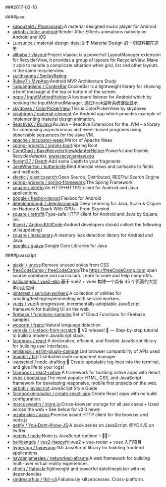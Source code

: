 ###2017-03-10 

####java
* [kabouzeid / Phonograph](https://github.com/kabouzeid/Phonograph):A material designed music player for Android
* [airbnb / lottie-android](https://github.com/airbnb/lottie-android):Render After Effects animations natively on Android and iOS
* [Luosunce / material-design-data](https://github.com/Luosunce/material-design-data):关于 Material Design 的一切资料都在这里
* [alibaba / vlayout](https://github.com/alibaba/vlayout):Project vlayout is a powerfull LayoutManager extension for RecyclerView, it provides a group of layouts for RecyclerView. Make it able to handle a complicate situation when grid, list and other layouts in the same recyclerview.
* [sujithkanna / SmileyRating](https://github.com/sujithkanna/SmileyRating):
* [Rukey7 / MvpApp](https://github.com/Rukey7/MvpApp):Android MVP Architecture Study
* [liuguangqiang / CookieBar](https://github.com/liuguangqiang/CookieBar):CookieBar is a lightweight library for showing a brief message at the top or bottom of the screen.
* [pqpo / InputMethodHolder](https://github.com/pqpo/InputMethodHolder):A keyboard listener for Android which by hooking the InputMethodManager. 通过hook监听系统键盘显示
* [skydoves / ColorPickerView](https://github.com/skydoves/ColorPickerView):This is ColorPickerView by skydoves
* [takahirom / material-element](https://github.com/takahirom/material-element):An Android app which provides example of implementing material design animation.
* [ReactiveX / RxJava](https://github.com/ReactiveX/RxJava):RxJava – Reactive Extensions for the JVM – a library for composing asynchronous and event-based programs using observable sequences for the Java VM.
* [apache / incubator-weex](https://github.com/apache/incubator-weex):Mirror of Apache Weex
* [spring-projects / spring-boot](https://github.com/spring-projects/spring-boot):Spring Boot
* [CymChad / BaseRecyclerViewAdapterHelper](https://github.com/CymChad/BaseRecyclerViewAdapterHelper):Powerful and flexible RecyclerAdapter, www.recyclerview.org
* [florent37 / Depth](https://github.com/florent37/Depth):Add some Depth to your fragments
* [JakeWharton / butterknife](https://github.com/JakeWharton/butterknife):Bind Android views and callbacks to fields and methods.
* [elastic / elasticsearch](https://github.com/elastic/elasticsearch):Open Source, Distributed, RESTful Search Engine
* [spring-projects / spring-framework](https://github.com/spring-projects/spring-framework):The Spring Framework
* [square / okhttp](https://github.com/square/okhttp):An HTTP+HTTP/2 client for Android and Java applications.
* [google / flexbox-layout](https://github.com/google/flexbox-layout):Flexbox for Android
* [deeplearning4j / deeplearning4j](https://github.com/deeplearning4j/deeplearning4j):Deep Learning for Java, Scala & Clojure on Hadoop & Spark With GPUs - From Skymind
* [square / retrofit](https://github.com/square/retrofit):Type-safe HTTP client for Android and Java by Square, Inc.
* [Blankj / AndroidUtilCode](https://github.com/Blankj/AndroidUtilCode):Android developers should collect the following utils(updating)
* [square / leakcanary](https://github.com/square/leakcanary):A memory leak detection library for Android and Java.
* [google / guava](https://github.com/google/guava):Google Core Libraries for Java

####javascript
* [giakki / uncss](https://github.com/giakki/uncss):Remove unused styles from CSS
* [freeCodeCamp / freeCodeCamp](https://github.com/freeCodeCamp/freeCodeCamp):The https://freeCodeCamp.com open source codebase and curriculum. Learn to code and help nonprofits.
* [bailicangdu / vue2-elm](https://github.com/bailicangdu/vue2-elm):基于 vue2 + vuex 构建一个具有 45 个页面的大型单页面应用
* [pinterest / service-workers](https://github.com/pinterest/service-workers):A collection of utilities for creating/testing/experimenting with service workers.
* [vuejs / vue](https://github.com/vuejs/vue):A progressive, incrementally-adoptable JavaScript framework for building UI on the web.
* [firebase / functions-samples](https://github.com/firebase/functions-samples):Set of Cloud Functions for Firebase samples
* [wooorm / franc](https://github.com/wooorm/franc):Natural language detection
* [verekia / js-stack-from-scratch](https://github.com/verekia/js-stack-from-scratch):🎉 V2 release! 🎉 — Step-by-step tutorial to build a modern JavaScript stack.
* [facebook / react](https://github.com/facebook/react):A declarative, efficient, and flexible JavaScript library for building user interfaces.
* [amilajack / eslint-plugin-compat](https://github.com/amilajack/eslint-plugin-compat):Lint browser compatibility of APIs used
* [teambit / bit](https://github.com/teambit/bit):Distributed code component manager
* [ivanseidel / node-draftlog](https://github.com/ivanseidel/node-draftlog):📜 Create updatable log lines into the terminal, and give life to your logs!
* [facebook / react-native](https://github.com/facebook/react-native):A framework for building native apps with React.
* [twbs / bootstrap](https://github.com/twbs/bootstrap):The most popular HTML, CSS, and JavaScript framework for developing responsive, mobile first projects on the web.
* [airbnb / javascript](https://github.com/airbnb/javascript):JavaScript Style Guide
* [facebookincubator / create-react-app](https://github.com/facebookincubator/create-react-app):Create React apps with no build configuration.
* [marcuswestin / store.js](https://github.com/marcuswestin/store.js):Cross-browser storage for all use cases • Used across the web • See below for v2.0 news!
* [mzabriskie / axios](https://github.com/mzabriskie/axios):Promise based HTTP client for the browser and node.js
* [getify / You-Dont-Know-JS](https://github.com/getify/You-Dont-Know-JS):A book series on JavaScript. @YDKJS on twitter.
* [nodejs / node](https://github.com/nodejs/node):Node.js JavaScript runtime ✨🐢🚀✨
* [bailicangdu / vue2-happyfri](https://github.com/bailicangdu/vue2-happyfri):vue2 + vue-router + vuex 入门项目
* [hyperapp / hyperapp](https://github.com/hyperapp/hyperapp):1kb JavaScript library for building frontend applications.
* [haydenjameslee / networked-aframe](https://github.com/haydenjameslee/networked-aframe):A web framework for building multi-user virtual reality experiences.
* [chmln / flatpickr](https://github.com/chmln/flatpickr):lightweight and powerful datetimepicker with no dependencies
* [sindresorhus / fkill-cli](https://github.com/sindresorhus/fkill-cli):Fabulously kill processes. Cross-platform.
